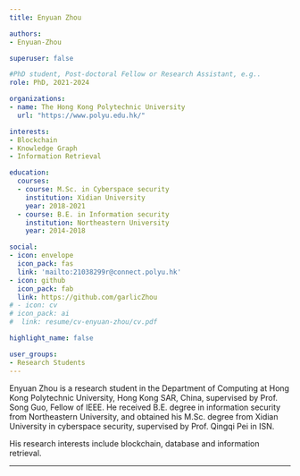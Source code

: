 ```yaml
---
title: Enyuan Zhou

authors:
- Enyuan-Zhou

superuser: false

#PhD student, Post-doctoral Fellow or Research Assistant, e.g..
role: PhD, 2021-2024

organizations:
- name: The Hong Kong Polytechnic University
  url: "https://www.polyu.edu.hk/"

interests:
- Blockchain
- Knowledge Graph
- Information Retrieval

education:
  courses:
  - course: M.Sc. in Cyberspace security
    institution: Xidian University
    year: 2018-2021
  - course: B.E. in Information security
    institution: Northeastern University
    year: 2014-2018

social:
- icon: envelope
  icon_pack: fas
  link: 'mailto:21038299r@connect.polyu.hk'
- icon: github
  icon_pack: fab
  link: https://github.com/garlicZhou
# - icon: cv
# icon_pack: ai
#  link: resume/cv-enyuan-zhou/cv.pdf

highlight_name: false

user_groups:
- Research Students
---
```


Enyuan Zhou is a research student in the Department of Computing at Hong Kong Polytechnic University, Hong Kong SAR, China, supervised by Prof. Song Guo, Fellow of IEEE.  He received B.E. degree in information security from Northeastern University, and obtained his M.Sc. degree from Xidian University in cyberspace security, supervised by Prof. Qingqi Pei in ISN.



His research interests include blockchain, database and information retrieval.

---